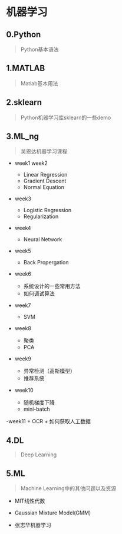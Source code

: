 # 机器学习

## 0.Python
> Python基本语法

## 1.MATLAB
> Matlab基本用法

## 2.sklearn
> Python机器学习库sklearn的一些demo

## 3.ML_ng
> 吴恩达机器学习课程

- week1 week2
	- Linear Regression
	- Gradient Descent
	- Normal Equation

- week3
	- Logistic Regression
	- Regularization

- week4
	- Neural Network

- week5
	- Back Propergation
   
- week6
    - 系统设计的一些常用方法
    - 如何调试算法

- week7
    - SVM       

- week8
    + 聚类
    + PCA

- week9
    + 异常检测（高斯模型）
    + 推荐系统

- week10
    + 随机梯度下降
    + mini-batch

-week11
    + OCR
    + 如何获取人工数据

## 4.DL
>Deep Learning

## 5.ML
>Machine Learning中的其他问题以及资源

- MIT线性代数

- Gaussian Mixture Model(GMM)

- 张志华机器学习
    
